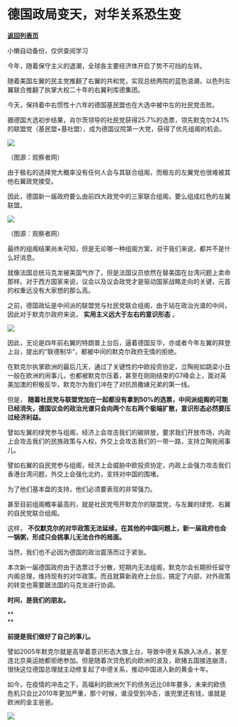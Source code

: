 # 德国政局变天，对华关系恐生变

[**返回列表页**](/gzh/政事堂2019)

小懒自动备份，仅供查阅学习

今年，随着保守主义的退潮，全球各主要经济体开启了势不可挡的左转。

  

随着美国左翼的民主党推翻了右翼的共和党，实现总统两院的蓝色浪潮，以色列左翼联合推翻了执掌大权二十年的右翼利库德集团。

  

今天，保持着中右惯性十六年的德国基民盟也在大选中被中左的社民党击败。

  

据德国大选初步结果，肖尔茨领导的社民党获得25.7%的选票，领先默克尔24.1%的联盟党（基民盟+基社盟），成为德国议院第一大党，获得了优先组阁的机会。

  

![](https://mmbiz.qpic.cn/mmbiz_jpg/rxhS23yu8cMfD9Diamyub23JcgdVq2PFxuqcwxibBBwTCibl0icameqPNofFsHlP7qkT1lQ3o3Zg2Mg9WGmqARbRBg/640?wx_fmt=jpeg)

（图源：观察者网）  

  

由于极右的选择党大概率没有任何人会与其联合组阁，而极左的左翼党也很难被其他右翼政党接受。

  

因此，德国新一届政府要么由前四大政党中的三家联合组阁，要么组成红色的左翼联盟。  

  

![](https://mmbiz.qpic.cn/mmbiz_jpg/rxhS23yu8cMfD9Diamyub23JcgdVq2PFxb44aTSVUCm66dzemGyzsMmSiaGYcnpJs9icjEq7ng4vOth2N24piaIzzg/640?wx_fmt=jpeg)

（图源：观察者网）

  

最终的组阁结果尚未可知，但是无论哪一种组阁方案，对于我们来说，都并不是什么好消息。

  

就像法国总统马克龙被美国气炸了，但是法国议员依然在替美国在台湾问题上卖命那样。对于西方国家来说，议会以及议会政党才是驱动国家战略走向的关键，元首的权重远没有大家想的那么高。  

  

之前，德国政坛是中间派的联盟党与社民党联合组阁，由于站在政治光谱的中间，因此对于默克尔政府来说， **实用主义远大于左右的意识形态** 。  

  

![](https://mmbiz.qpic.cn/mmbiz_jpg/rxhS23yu8cMfD9Diamyub23JcgdVq2PFxJ0gbhFW0hSVdut55rXxXZHWK8fWqDdwx2Go4qtN1eGDWhNXLAwOqwA/640?wx_fmt=jpeg)

  

因此，无论是四年前右翼的特朗普上台后，逼着德国反华，亦或者今年左翼的拜登上台，提出的“联德制华”，都被中间的默克尔政府无情的拒绝。

  

在默克尔执掌欧洲的最后几天，通过了关键性的中欧投资协定，立陶宛如跳梁小丑一般在欧洲的闹事儿，也都被默克尔压着，甚至在刚刚结束的G7峰会上，面对英美加澳的积极反华，默克尔为我们冲在了对抗昂撒婊兄弟的第一线。  

  

但是，
**随着社民党与联盟党加在一起都没有拿到50%的选票，中间派组阁的可能已经消失，德国议会的政治光谱只会向两个左右两个极端扩散，意识形态必然要压过经济利益。**

  

譬如左翼的绿党参与组阁，经济上会攻击我们的碳排放，要求我们开放市场，内政上会攻击我们的民族政策与人权，外交上会攻击我们的一带一路，支持立陶宛闹事儿。

  

譬如右翼的自民党参与组阁，经济上会威胁中欧投资协定，内政上会强力攻击我们香港台湾问题，外交上会强化北约，支持对中国的围堵。  

  

为了他们基本盘的支持，他们必须要表现的非常强力。

  

甚至目前组阁概率最高的，就是社民党甩开默克尔的联盟党，与左翼的绿党、右翼的自民党联合组阁。

  

这样， **不仅默克尔的对华政策无法延续，在其他的中国问题上，新一届政府也会一锅粥，形成只会挑事儿无法合作的局面。**

  

当然，我们也不必因为德国的政治震荡而过于紧张。

  

本次新一届德国政府由于选票过于分散，短期内无法组阁，默克尔会长期担任留守内阁总理，维持现有的对华政策。而且就算新政府上台后，搞定了内部，对外政策的转变也需要跟法国的马克龙进行协调。

  

 **时间，是我们的朋友。**

 **  
**

 **前提是我们做好了自己的事儿。**

  

譬如2005年默克尔就是高举着意识形态大旗上台，导致中德关系跌入冰点，甚至连北京奥运她都拒绝参加。但是随着次贷危机向欧洲的波及，欧猪五国接连崩溃，很快这位德国总理就主动修复起了中德关系，推动中国进入新的黄金十年。

  

如今，在疫情的冲击之下，高福利的欧洲欠下的债务远比08年要多，未来的欧债危机只会比2010年更加严重，那个时候，谁没受到冲击，谁兜里还有钱，谁就是欧洲的金主爸爸。  

  

![](https://mmbiz.qpic.cn/mmbiz_jpg/rxhS23yu8cMfD9Diamyub23JcgdVq2PFx3p4cStLUulHHnPaakpGeMvG4FnpcxAwa8GH24gFrpXR7OrZFiaANEFw/640?wx_fmt=jpeg)

  

  

